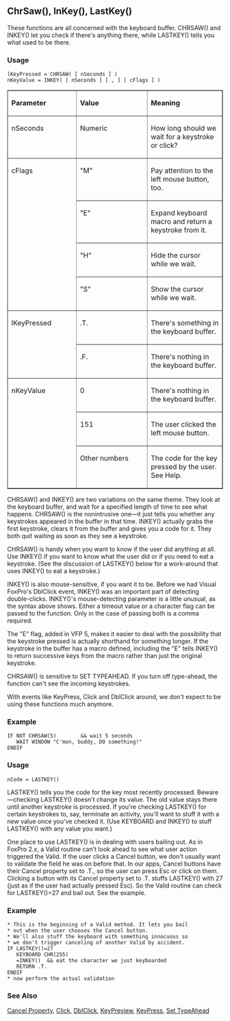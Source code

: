 ## ChrSaw(), InKey(), LastKey()

These functions are all concerned with the keyboard buffer. CHRSAW() and INKEY() let you check if there's anything there, while LASTKEY() tells you what used to be there.

### Usage

```foxpro
lKeyPressed = CHRSAW( [ nSeconds ] )
nKeyValue = INKEY( [ nSeconds ] [ , ] [ cFlags ] )
```
<table border cellspacing=0 cellpadding=0 width=100%>
<tr>
  <td width=32% valign=top>
  <p><b>Parameter</b></p>
  </td>
  <td width=23% valign=top>
  <p><b>Value</b></p>
  </td>
  <td width=45% valign=top>
  <p><b>Meaning</b></p>
  </td>
 </tr>
<tr>
  <td width=32% valign=top>
  <p>nSeconds</p>
  </td>
  <td width=23% valign=top>
  <p>Numeric</p>
  </td>
  <td width=45% valign=top>
  <p>How long should we wait for a keystroke or click?</p>
  </td>
 </tr>
<tr>
  <td width=32% rowspan=4 valign=top>
  <p>cFlags</p>
  </td>
  <td width=23% valign=top>
  <p>&quot;M&quot;</p>
  </td>
  <td width=45% valign=top>
  <p>Pay attention to the left mouse button, too.</p>
  </td>
 </tr>
<tr>
  <td width=33% valign=top>
  <p>&quot;E&quot;</p>
  </td>
  <td width=67% valign=top>
  <p>Expand keyboard macro and return a keystroke from it. </p>
  </td>
 </tr>
<tr>
  <td width=33% valign=top>
  <p>&quot;H&quot;</p>
  </td>
  <td width=67% valign=top>
  <p>Hide the cursor while we wait.</p>
  </td>
 </tr>
<tr>
  <td width=33% valign=top>
  <p>&quot;S&quot;</p>
  </td>
  <td width=67% valign=top>
  <p>Show the cursor while we wait.</p>
  </td>
 </tr>
<tr>
  <td width=32% rowspan=2 valign=top>
  <p>lKeyPressed</p>
  </td>
  <td width=23% valign=top>
  <p>.T.</p>
  </td>
  <td width=45% valign=top>
  <p>There's something in the keyboard buffer.</p>
  </td>
 </tr>
<tr>
  <td width=33% valign=top>
  <p>.F.</p>
  </td>
  <td width=67% valign=top>
  <p>There's nothing in the keyboard buffer.</p>
  </td>
 </tr>
<tr>
  <td width=32% rowspan=3 valign=top>
  <p>nKeyValue</p>
  </td>
  <td width=23% valign=top>
  <p>0</p>
  </td>
  <td width=45% valign=top>
  <p>There's nothing in the keyboard buffer.</p>
  </td>
 </tr>
<tr>
  <td width=33% valign=top>
  <p>151</p>
  </td>
  <td width=67% valign=top>
  <p>The user clicked the left mouse button.</p>
  </td>
 </tr>
<tr>
  <td width=33% valign=top>
  <p>Other numbers</p>
  </td>
  <td width=67% valign=top>
  <p>The code for the key pressed by the user. See Help.</p>
  </td>
 </tr>
</table>

CHRSAW() and INKEY() are two variations on the same theme. They look at the keyboard buffer, and wait for a specified length of time to see what happens. CHRSAW() is the nonintrusive one&mdash;it just tells you whether any keystrokes appeared in the buffer in that time. INKEY() actually grabs the first keystroke, clears it from the buffer and gives you a code for it. They both quit waiting as soon as they see a keystroke.

CHRSAW() is handy when you want to know if the user did anything at all. Use INKEY() if you want to know what the user did or if you need to eat a keystroke. (See the discussion of LASTKEY() below for a work-around that uses INKEY() to eat a keystroke.)

INKEY() is also mouse-sensitive, if you want it to be. Before we had Visual FoxPro's DblClick event, INKEY() was an important part of detecting double-clicks. INKEY()'s mouse-detecting parameter is a little unusual, as the syntax above shows. Either a timeout value or a character flag can be passed to the function. Only in the case of passing both is a comma required.

The "E" flag, added in VFP 5, makes it easier to deal with the possibility that the keystroke pressed is actually shorthand for something longer. If the keystroke in the buffer has a macro defined, including the "E" tells INKEY() to return successive keys from the macro rather than just the original keystroke.

CHRSAW() is sensitive to SET TYPEAHEAD. If you turn off type-ahead, the function can't see the incoming keystrokes.

With events like KeyPress, Click and DblClick around, we don't expect to be using these functions much anymore.

### Example

```foxpro
IF NOT CHRSAW(5)        && wait 5 seconds
   WAIT WINDOW "C'mon, buddy, DO something!"
ENDIF
```
### Usage

```foxpro
nCode = LASTKEY()
```

LASTKEY() tells you the code for the key most recently processed. Beware&mdash;checking LASTKEY() doesn't change its value. The old value stays there until another keystroke is processed. If you're checking LASTKEY() for certain keystrokes to, say, terminate an activity, you'll want to stuff it with a new value once you've checked it. (Use KEYBOARD and INKEY() to stuff LASTKEY() with any value you want.)

One place to use LASTKEY() is in dealing with users bailing out. As in FoxPro 2.x, a Valid routine can't look ahead to see what user action triggered the Valid. If the user clicks a Cancel button, we don't usually want to validate the field he was on before that. In our apps, Cancel buttons have their Cancel property set to .T., so the user can press Esc or click on them. Clicking a button with its Cancel property set to .T. stuffs LASTKEY() with 27 (just as if the user had actually pressed Esc). So the Valid routine can check for LASTKEY()=27 and bail out. See the example.

### Example

```foxpro
* This is the beginning of a Valid method. It lets you bail
* out when the user chooses the Cancel button.
* We'll also stuff the keyboard with something innocuous so
* we don't trigger canceling of another Valid by accident.
IF LASTKEY()=27
   KEYBOARD CHR(255)
   =INKEY()  && eat the character we just keyboarded
   RETURN .T.
ENDIF
* now perform the actual validation
```
### See Also

[Cancel Property](s4g444.md), [Click](s4g341.md), [DblClick](s4g341.md), [KeyPreview](s4g374.md), [KeyPress](s4g374.md), [Set TypeAhead](s4g143.md)